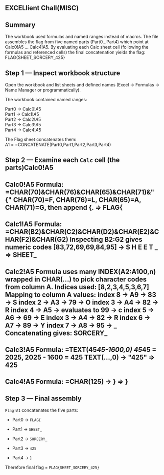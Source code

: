 ## **EXCELlient Chall(MISC)**

## **Summary**

The workbook used formulas and named ranges instead of macros. The file assembles the flag from five named parts (Part0…Part4) which point at Calc0\!A5 … Calc4\!A5. By evaluating each Calc sheet cell (following the formulas and referenced cells) the final concatenation yields the flag: FLAG{SHEET\_SORCERY\_425}

## **Step 1 — Inspect workbook structure**

Open the workbook and list sheets and defined names (Excel → Formulas → Name Manager or programmatically).

The workbook contained named ranges:

Part0 → Calc0\!$A$5  
 Part1 → Calc1\!$A$5  
 Part2 → Calc2\!$A$5  
 Part3 → Calc3\!$A$5  
 Part4 → Calc4\!$A$5

The Flag sheet concatenates them:  
 A1 \= \=CONCATENATE(Part0,Part1,Part2,Part3,Part4)

## **Step 2 — Examine each `Calc` cell (the parts)Calc0\!A5**

##  Calc0\!A5  Formula: \=CHAR(70)\&CHAR(76)\&CHAR(65)\&CHAR(71)&"{"  CHAR(70)=F, CHAR(76)=L, CHAR(65)=A, CHAR(71)=G, then append {.  \=\> FLAG{

## Calc1\!A5  Formula: \=CHAR(B2)\&CHAR(C2)\&CHAR(D2)\&CHAR(E2)\&CHAR(F2)\&CHAR(G2)  Inspecting B2:G2 gives numeric codes \[83,72,69,69,84,95\] → S H E E T \_  \=\> SHEET\_

## Calc2\!A5  Formula uses many INDEX(A2:A100,n) wrapped in CHAR(...) to pick character codes from column A.  Indices used: \[8,2,3,4,5,3,6,7\]  Mapping to column A values:  index 8 → A9 → 83 → S  index 2 → A3 → 79 → O  index 3 → A4 → 82 → R  index 4 → A5 → evaluates to 99 → c  index 5 → A6 → 69 → E  index 3 → A4 → 82 → R  index 6 → A7 → 89 → Y  index 7 → A8 → 95 → \_  Concatenating gives: SORCERY\_

## Calc3\!A5  Formula: \=TEXT(45*45-1600,0)*  *45*45 \= 2025, 2025 \- 1600 \= 425  TEXT(...,0) → "425"  \=\> 425

## Calc4\!A5  Formula: \=CHAR(125) → }  \=\> }

## **Step 3 — Final assembly**

`Flag!A1` concatenates the five parts:

* Part0 → `FLAG{`

* Part1 → `SHEET_`

* Part2 → `SORCERY_`

* Part3 → `425`

* Part4 → `}`

Therefore final flag \= `FLAG{SHEET_SORCERY_425}`

